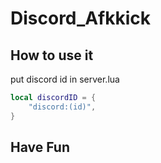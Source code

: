 # Discord_Afkkick

## How to use it
put discord id in server.lua
```lua
local discordID = {
	"discord:(id)",
}
```

## Have Fun
